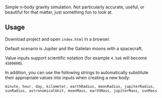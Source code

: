 Simple n-body gravity simulation. Not particularly accurate, useful, or beautiful for that matter, just something fun to look at.

## Usage

Download project and open `index.html` in a browser.

Default scenario is Jupiter and the Galielan moons with a spacecraft.

Value inputs support scientific notation (for example `4.5e6` will become `4500000`).

In addition, you can use the following strings to automatically substitute their appropriate values into inputs when creating a new body:

`minute, hour, day, kilometer, earthRadius, moonRadius, jupiterRadius, sunRadius, astronomicalUnit, moonMass, earthMass, jupiterMass, sunMass`
